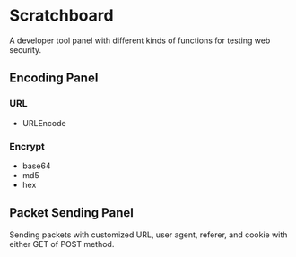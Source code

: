 # Scratchboard
A developer tool panel with different kinds of functions for testing web security.


## Encoding Panel
### URL
* URLEncode

### Encrypt
* base64
* md5
* hex


## Packet Sending Panel
Sending packets with customized URL, user agent, referer, and cookie with either GET of POST method.

